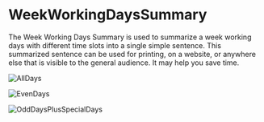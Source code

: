 # WeekWorkingDaysSummary
The Week Working Days Summary is used to summarize a week working days with different 
time slots into a single simple sentence. This summarized sentence can be used for printing, 
on a website, or anywhere else that is visible to the general audience.
It may help you save time.

![AllDays](https://github.com/gigacycle/WeekWorkingDaysSummary/assets/2722068/432b7746-06e7-478e-ac28-88eeb1890c5b)

![EvenDays](https://github.com/gigacycle/WeekWorkingDaysSummary/assets/2722068/a40c78b2-e781-4cdd-add0-fc4154ccd853)

![OddDaysPlusSpecialDays](https://github.com/gigacycle/WeekWorkingDaysSummary/assets/2722068/81c765ca-abf9-4681-8fcc-90191952507f)
